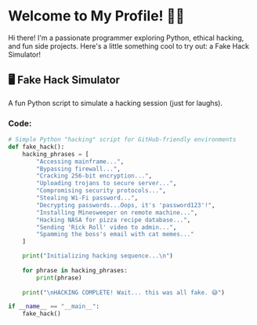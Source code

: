 # Welcome to My Profile! 👨‍💻

Hi there! I'm a passionate programmer exploring Python, ethical hacking, and fun side projects. Here's a little something cool to try out: a Fake Hack Simulator!

## 🖥️ Fake Hack Simulator
A fun Python script to simulate a hacking session (just for laughs).

### Code:
```python
# Simple Python "hacking" script for GitHub-friendly environments
def fake_hack():
    hacking_phrases = [
        "Accessing mainframe...",
        "Bypassing firewall...",
        "Cracking 256-bit encryption...",
        "Uploading trojans to secure server...",
        "Compromising security protocols...",
        "Stealing Wi-Fi password...",
        "Decrypting passwords...Oops, it's 'password123'!",
        "Installing Minesweeper on remote machine...",
        "Hacking NASA for pizza recipe database...",
        "Sending 'Rick Roll' video to admin...",
        "Spamming the boss's email with cat memes..."
    ]

    print("Initializing hacking sequence...\n")
    
    for phrase in hacking_phrases:
        print(phrase)
    
    print("\nHACKING COMPLETE! Wait... this was all fake. 😅")

if __name__ == "__main__":
    fake_hack()

